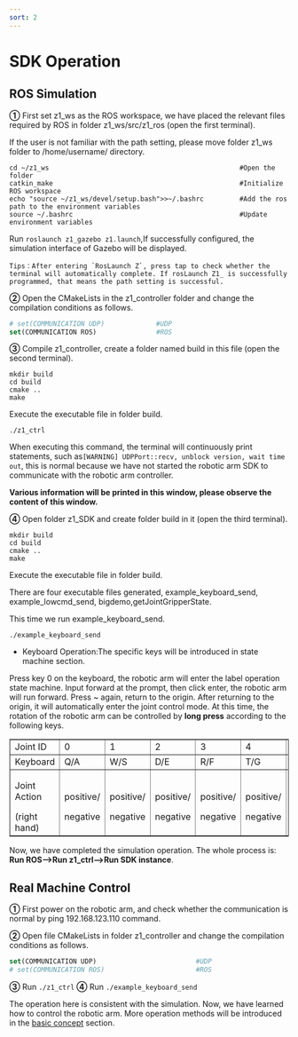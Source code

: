 ```yaml
---
sort: 2
---
```


# SDK Operation

## ROS Simulation

**①** First set z1_ws as the ROS workspace, we have placed the relevant files required by ROS in folder z1_ws/src/z1_ros (open the first terminal).

If the user is not familiar with the path setting, please move folder z1_ws folder to /home/username/ directory.

```shell
cd ~/z1_ws                                                #Open the folder
catkin_make                                               #Initialize ROS workspace
echo "source ~/z1_ws/devel/setup.bash">>~/.bashrc         #Add the ros path to the environment variables
source ~/.bashrc                                          #Update environment variables
```

Run `roslaunch z1_gazebo z1.launch`,If successfully configured, the simulation interface of Gazebo will be displayed.

```text
Tips：After entering `RosLaunch Z`, press tap to check whether the terminal will automatically complete. If rosLaunch Z1_ is successfully programmed, that means the path setting is successful.
```

**②** Open the CMakeLists in the z1_controller folder and change the compilation conditions as follows.

```cmake
# set(COMMUNICATION UDP)             #UDP
set(COMMUNICATION ROS)               #ROS
```

**③** Compile z1_controller, create a folder named build in this file (open the second terminal).

```shell
mkdir build
cd build
cmake ..
make
```

Execute the executable file in folder build.

```shell
./z1_ctrl
```

When executing this command, the terminal will continuously print statements, such as`[WARNING] UDPPort::recv, unblock version, wait time out`, this is normal because we have not started the robotic arm SDK to communicate with the robotic arm controller.

**Various information will be printed in this window, please observe the content of this window.**

**④** Open folder z1_SDK and create folder build in it (open the third terminal).

```shell
mkdir build
cd build
cmake ..
make
```

Execute the executable file in folder build.

There are four executable files generated, example_keyboard_send, example_lowcmd_send, bigdemo,getJointGripperState.

This time we run example_keyboard_send.

```shell
./example_keyboard_send
```

+ Keyboard Operation:The specific keys will be introduced in state machine section.

Press key 0 on the keyboard, the robotic arm will enter the label operation state machine. Input forward at the prompt, then click enter, the robotic arm will run forward. Press ~ again, return to the origin. After returning to the origin, it will automatically enter the joint control mode. At this time, the rotation of the robotic arm can be controlled by **long press** according to the following keys.

<table border="1">
    <tr>
        <td>Joint ID</td>
        <td>0</td><td>1</td><td>2</td><td>3</td><td>4</td><td>5</td>
        <td>Gripper</td>
    </tr>
    <tr>
        <td>Keyboard</td>
        <td>Q/A</td><td>W/S</td><td>D/E</td><td>R/F</td><td>T/G</td><td>Y/H</td>
        <td>up/down</td>
    </tr>
    <tr>
        <td><p>Joint Action</p>(right hand)</td>
        <td><p>positive/</p>negative</td><td><p>positive/</p>negative</td>
        <td><p>positive/</p>negative</td><td><p>positive/</p>negative</td>
        <td><p>positive/</p>negative</td><td><p>positive/</p>negative</td>
        <td><p>positive/</p>negative</td>
    </tr>
</table>

Now, we have completed the simulation operation. The whole process is: **Run ROS-->Run z1_ctrl-->Run SDK instance**.

## Real Machine Control

**①** First power on the robotic arm, and check whether the communication is normal by ping 192.168.123.110 command.

**②** Open file CMakeLists in folder z1_controller and change the compilation conditions as follows.

```cmake
set(COMMUNICATION UDP)                         #UDP
# set(COMMUNICATION ROS)                       #ROS
```

**③** Run `./z1_ctrl`
**④** Run `./example_keyboard_send`

The operation here is consistent with the simulation. Now, we have learned how to control the robotic arm. More operation methods will be introduced in the [basic concept](../1-basic/sdk.md) section.
